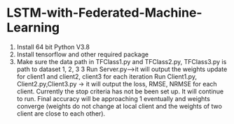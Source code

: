 # LSTM-with-Federated-Machine-Learning
1. Install 64 bit Python V3.8
2. Install tensorflow and other required package
3. Make sure the data path in TFClass1.py and TFClass2.py, TFClass3.py is path to dataset 1, 2, 3
3 Run Server.py-->it will output the weights update for client1 and client2, client3 for each iteration
Run Client1.py, Client2.py,Client3.py -> it will output the loss, RMSE, NRMSE for each client.
Currently the stop criteria has not be been set up. It will continue to run. Final accuracy will be approaching 1 eventually and weights converge (weights do not change at local client and the weights of two client are close to each other).
